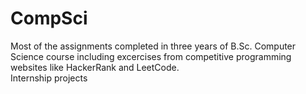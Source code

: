 # CompSci

<p> 
    Most of the assignments completed in three years of B.Sc. Computer Science course including excercises from competitive programming websites like HackerRank and LeetCode.<br>
    Internship projects
</p>